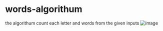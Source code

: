 # words-algorithum
the algorithum count each letter and words from the given inputs
![image](https://github.com/Alila-kevin/words-algorithum/assets/85939629/d79a0e80-0dcd-4d7a-b1ad-dbd6ea34c64a)

